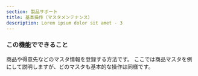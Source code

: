 ```yaml
---
section: 製品サポート
title: 基本操作（マスタメンテナンス）
description: Lorem ipsum dolor sit amet - 3
---
```


### この機能でできること
商品や得意先などのマスタ情報を登録する方法です。 ここでは商品マスタを例にして説明しますが、どのマスタも基本的な操作は同様です。
